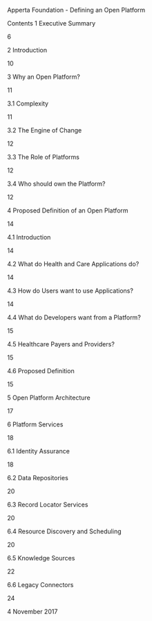 Apperta Foundation - Defining an Open Platform

Contents
1 Executive Summary

6

2 Introduction

10

3 Why an Open Platform?

11

	

3.1 Complexity

11

	

3.2 The Engine of Change

12

	

3.3 The Role of Platforms

12

	

3.4 Who should own the Platform?

12

4 Proposed Definition of an Open Platform

14

	

4.1 Introduction

14

	

4.2 What do Health and Care Applications do?

14

	

4.3 How do Users want to use Applications?

14

	

4.4 What do Developers want from a Platform?

15

	

4.5 Healthcare Payers and Providers?

15

	

4.6 Proposed Definition

15

5 Open Platform Architecture

17

6 Platform Services

18

	

6.1 Identity Assurance

18

	

6.2 Data Repositories

20

	

6.3 Record Locator Services

20

	

6.4 Resource Discovery and Scheduling

20

	

6.5 Knowledge Sources

22

	

6.6 Legacy Connectors

24

4
November 2017

